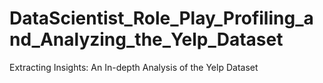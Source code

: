 # DataScientist_Role_Play_Profiling_and_Analyzing_the_Yelp_Dataset
Extracting Insights: An In-depth Analysis of the Yelp Dataset

